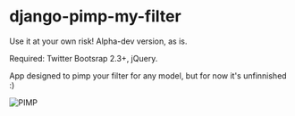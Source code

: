 django-pimp-my-filter
=====================

Use it at your own risk! Alpha-dev version, as is.

Required: Twitter Bootsrap 2.3+, jQuery.

App designed to pimp your filter for any model, but for now it's unfinnished :)

![PIMP](https://raw.github.com/fynjah/django-pimp-my-filter/master/static/Untitled.png "PIMP")
